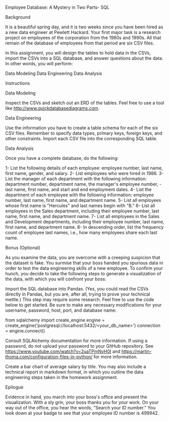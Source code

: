 Employee Database: A Mystery in Two Parts- SQL

Background

It is a beautiful spring day, and it is two weeks since you have been hired as a new data engineer at Pewlett Hackard. Your first major task is a research project on employees of the corporation from the 1980s and 1990s. All that remain of the database of employees from that period are six CSV files.

In this assignment, you will design the tables to hold data in the CSVs, import the CSVs into a SQL database, and answer questions about the data. In other words, you will perform:


Data Modeling
Data Engineering
Data Analysis



Instructions


Data Modeling

Inspect the CSVs and sketch out an ERD of the tables. Feel free to use a tool like http://www.quickdatabasediagrams.com.


Data Engineering


Use the information you have to create a table schema for each of the six CSV files. Remember to specify data types, primary keys, foreign keys, and other constraints.
Import each CSV file into the corresponding SQL table.



Data Analysis

Once you have a complete database, do the following:


1- List the following details of each employee: employee number, last name, first name, gender, and salary.
2- List employees who were hired in 1986.
3- List the manager of each department with the following information: department number, department name, the manager's employee number, -last name, first name, and start and end employment dates.
4- List the department of each employee with the following information: employee number, last name, first name, and department name.
5- List all employees whose first name is "Hercules" and last names begin with "B."
6- List all employees in the Sales department, including their employee number, last name, first name, and department name.
7- List all employees in the Sales and Development departments, including their employee number, last name, first name, and department name.
8- In descending order, list the frequency count of employee last names, i.e., how many employees share each last name.



Bonus (Optional)

As you examine the data, you are overcome with a creeping suspicion that the dataset is fake. You surmise that your boss handed you spurious data in order to test the data engineering skills of a new employee. To confirm your hunch, you decide to take the following steps to generate a visualization of the data, with which you will confront your boss:


Import the SQL database into Pandas. (Yes, you could read the CSVs directly in Pandas, but you are, after all, trying to prove your technical mettle.) This step may require some research. Feel free to use the code below to get started. Be sure to make any necessary modifications for your username, password, host, port, and database name:


   from sqlalchemy import create_engine
   engine = create_engine('postgresql://localhost:5432/<your_db_name>')
   connection = engine.connect()

Consult SQLAlchemy documentation for more information.
If using a password, do not upload your password to your GitHub repository. See https://www.youtube.com/watch?v=2uaTPmNvH0I and https://martin-thoma.com/configuration-files-in-python/ for more information.



Create a bar chart of average salary by title.
You may also include a technical report in markdown format, in which you outline the data engineering steps taken in the homework assignment.



Epilogue

Evidence in hand, you march into your boss's office and present the visualization. With a sly grin, your boss thanks you for your work. On your way out of the office, you hear the words, "Search your ID number." You look down at your badge to see that your employee ID number is 499942.
